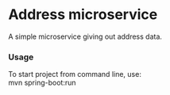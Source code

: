 # Address microservice
A simple microservice giving out address data.

### Usage
To start project from command line, use: <br>
mvn spring-boot:run